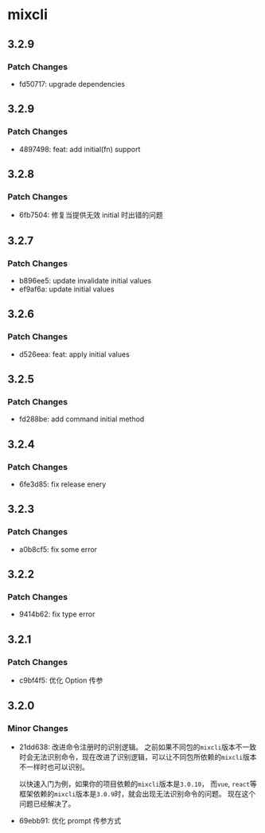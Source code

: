 # mixcli

## 3.2.9

### Patch Changes

- fd50717: upgrade dependencies

## 3.2.9

### Patch Changes

- 4897498: feat: add initial(fn) support

## 3.2.8

### Patch Changes

- 6fb7504: 修复当提供无效 initial 时出错的问题

## 3.2.7

### Patch Changes

- b896ee5: update invalidate initial values
- ef9af6a: update initial values

## 3.2.6

### Patch Changes

- d526eea: feat: apply initial values

## 3.2.5

### Patch Changes

- fd288be: add command initial method

## 3.2.4

### Patch Changes

- 6fe3d85: fix release enery

## 3.2.3

### Patch Changes

- a0b8cf5: fix some error

## 3.2.2

### Patch Changes

- 9414b62: fix type error

## 3.2.1

### Patch Changes

- c9bf4f5: 优化 Option 传参

## 3.2.0

### Minor Changes

- 21dd638: 改进命令注册时的识别逻辑。
  之前如果不同包的`mixcli`版本不一致时会无法识别命令，现在改进了识别逻辑，可以让不同包所依赖的`mixcli`版本不一样时也可以识别。

  以快速入门为例，如果你的项目依赖的`mixcli`版本是`3.0.10`，
  而`vue`, `react`等框架依赖的`mixcli`版本是`3.0.9`时，就会出现无法识别命令的问题。
  现在这个问题已经解决了。

- 69ebb91: 优化 prompt 传参方式
